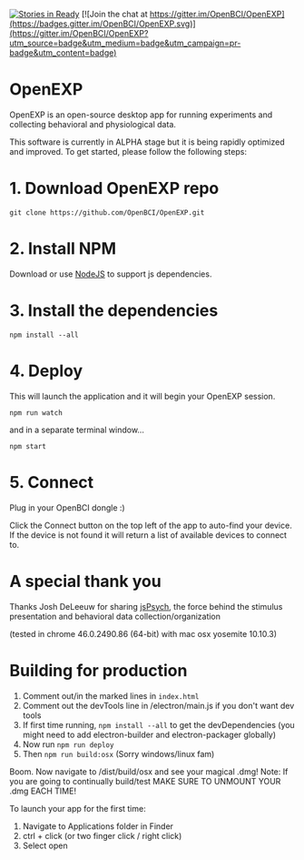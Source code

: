 [![Stories in Ready](https://badge.waffle.io/OpenBCI/OpenEXP.png?label=ready&title=Ready)](https://waffle.io/OpenBCI/OpenEXP)
[![Join the chat at https://gitter.im/OpenBCI/OpenEXP](https://badges.gitter.im/OpenBCI/OpenEXP.svg)](https://gitter.im/OpenBCI/OpenEXP?utm_source=badge&utm_medium=badge&utm_campaign=pr-badge&utm_content=badge)
# OpenEXP
OpenEXP is an open-source desktop app for running experiments and collecting behavioral and physiological data.

This software is currently in ALPHA stage but it is being rapidly optimized and improved. To get started, please follow the following steps:

# 1. Download OpenEXP repo

```
git clone https://github.com/OpenBCI/OpenEXP.git
```

# 2. Install NPM
Download or use [NodeJS](https://nodejs.org/en/) to support js dependencies.

# 3. Install the dependencies
```
npm install --all
```

# 4. Deploy
This will launch the application and it will begin your OpenEXP session.

```npm run watch```

and in a separate terminal window...

```npm start```

# 5. Connect

Plug in your OpenBCI dongle :)

Click the Connect button on the top left of the app to auto-find your device.  If the device is not found it will return a list of available devices to connect to.

# A special thank you
Thanks Josh DeLeeuw for sharing [jsPsych](https://github.com/jodeleeuw/jsPsych), the force behind the stimulus presentation and behavioral data collection/organization

(tested in chrome 46.0.2490.86 (64-bit) with mac osx yosemite 10.10.3)

# Building for production

1. Comment out/in the marked lines in `index.html`
2. Comment out the devTools line in /electron/main.js if you don't want dev tools
2. If first time running, `npm install --all` to get the devDependencies (you might need to add electron-builder and electron-packager globally)
3. Now run `npm run deploy`
3. Then `npm run build:osx` (Sorry windows/linux fam)

Boom. Now navigate to /dist/build/osx and see your magical .dmg!
Note: If you are going to continually build/test MAKE SURE TO UNMOUNT YOUR .dmg EACH TIME!

To launch your app for the first time:
1. Navigate to Applications folder in Finder
2. ctrl + click (or two finger click / right click)
3. Select open
